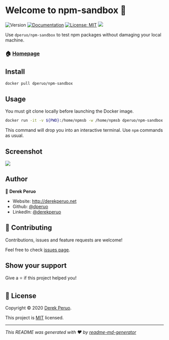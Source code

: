 # Welcome to npm-sandbox 👋
![Version](https://img.shields.io/badge/version-20.01-blue.svg?style=for-the-badge)
[![Documentation](https://img.shields.io/badge/documentation-yes-orange.svg?style=for-the-badge)](https://hub.docker.com/repository/docker/dperuo/npm-sandbox)
[![License: MIT](https://img.shields.io/badge/License-MIT-yellow.svg?style=for-the-badge)](https://github.com/dperuo/dockerfiles/blob/master/LICENSE)
![](https://img.shields.io/github/last-commit/dperuo/dockerfiles?style=for-the-badge)

Use `dperuo/npm-sandbox` to test npm packages without damaging your local machine.

### 🏠 [Homepage](https://hub.docker.com/repository/docker/dperuo/npm-sandbox)

## Install

```sh
docker pull dperuo/npm-sandbox
```

## Usage

You must git clone locally before launching the Docker image.

```sh
docker run -it -v ${PWD}:/home/npmsb -w /home/npmsb dperuo/npm-sandbox
```

This command will drop you into an interactive terminal. Use `npm` commands as usual.

## Screenshot

![](https://p66.f3.n0.cdn.getcloudapp.com/items/6quB9K1e/screenshot-npm-sandbox.png)

## Author

👤 **Derek Peruo**

* Website: http://derekperuo.net
* Github: [@dperuo](https://github.com/dperuo)
* LinkedIn: [@derekperuo](https://linkedin.com/in/derekperuo)

## 🤝 Contributing

Contributions, issues and feature requests are welcome!

Feel free to check [issues page](https://github.com/dperuo/dockerfiles/issues). 

## Show your support

Give a ⭐️ if this project helped you!


## 📝 License

Copyright © 2020 [Derek Peruo](https://github.com/dperuo).

This project is [MIT](https://github.com/dperuo/dockerfiles/blob/master/LICENSE) licensed.

***
_This README was generated with ❤️ by [readme-md-generator](https://github.com/kefranabg/readme-md-generator)_
